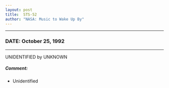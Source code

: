 ```yaml
---
layout: post
title:  STS-52
author: "NASA: Music to Wake Up By"
---
```


----
### DATE: October 25, 1992
----
UNIDENTIFIED by UNKNOWN

##### Comment:
* Unidentified
